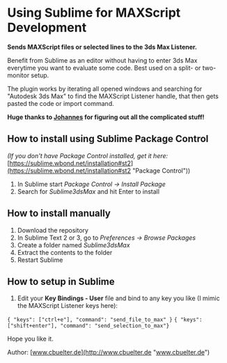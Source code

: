 Using Sublime for MAXScript Development
===================================

**Sends MAXScript files or selected lines to the 3ds Max Listener.**

Benefit from Sublime as an editor without having to enter 3ds Max everytime
you want to evaluate some code. Best used on a split- or two-monitor setup. 

The plugin works by iterating all opened windows and searching for "Autodesk 3ds Max" to find
the MAXScript Listener handle, that then gets pasted the code or import command.



**Huge thanks to [Johannes](http://alfastuff.wordpress.com "Johannes") for figuring out all the
complicated stuff!**


How to install using Sublime Package Control
-----------------------------------
*(If you don't have Package Control installed, get it here:* [https://sublime.wbond.net/installation#st2](https://sublime.wbond.net/installation#st2 "Package Control"))

1. In Sublime start *Package Control -> Install Package*
2. Search for *Sublime3dsMax* and hit Enter to install

How to install manually
----------------------------------
1. Download the repository
2. In Sublime Text 2 or 3, go to *Preferences -> Browse Packages*
3. Create a folder named *Sublime3dsMax*
4. Extract the contents to the folder
5. Restart Sublime

How to setup in Sublime
----------------------------------
1. Edit your **Key Bindings - User** file and bind to any key you like (I mimic the MAXScript Listener keys here):

```{ "keys": ["ctrl+e"], "command": "send_file_to_max" }```
```{ "keys": ["shift+enter"], "command": "send_selection_to_max"}```

Hope you like it.

Author: [www.cbuelter.de](http://www.cbuelter.de "www.cbuelter.de")